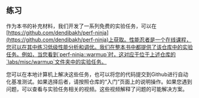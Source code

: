 ## 练习

作为本书的补充材料，我们开发了一系列免费的实验任务，可以在[https://github.com/dendibakh/perf-ninja](https://github.com/dendibakh/perf-ninja)上获取。性能忍者是一个在线课程，您可以在其中练习低级性能分析和调优。我们在整本书中都提供了该仓库中的实验任务。例如，当您看到`perf-ninja::warmup`时，这对应于位于上述仓库的`labs/misc/warmup`文件夹中的实验任务。

您可以在本地计算机上解决这些任务，也可以将您的代码提交到Github进行自动化基准测试。如果选择后者，请按照仓库的“入门”页面上的说明操作。如果您遇到问题，可以查看与实验任务相关的视频。这些视频解释了问题的可能解决方案。